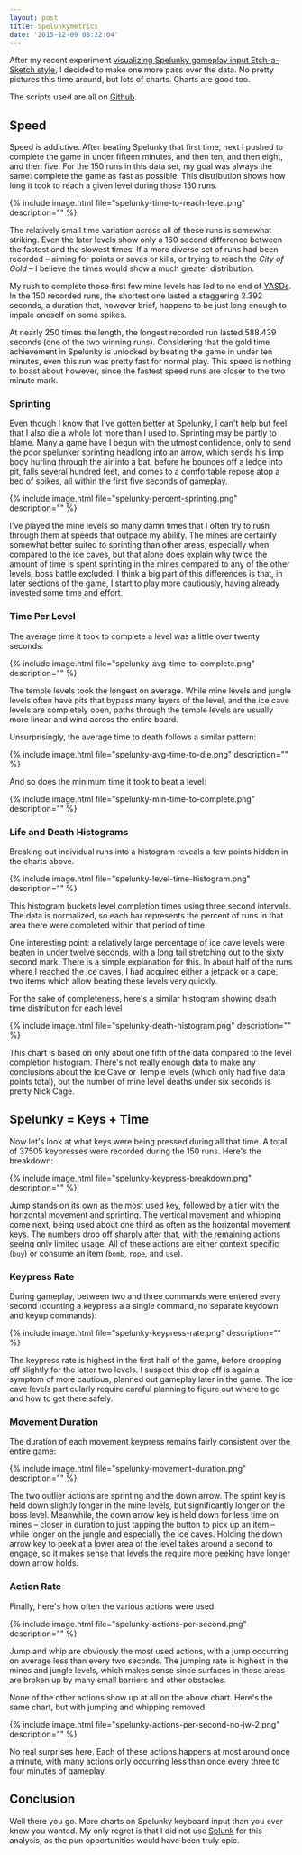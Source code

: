 ```yaml
---
layout: post
title: Spelunkymetrics
date: '2015-12-09 08:22:04'
---
```


After my recent experiment [visualizing Spelunky gameplay input Etch-a-Sketch style][etch], I decided to make one more pass over the data. No pretty pictures this time around, but lots of charts. Charts are good too.

The scripts used are all on [Github][src].

## Speed
Speed is addictive. After beating Spelunky that first time, next I pushed to complete the game in under fifteen minutes, and then ten, and then eight, and then five. For the 150 runs in this data set, my goal was always the same: complete the game as fast as possible. This distribution shows how long it took to reach a given level during those 150 runs.

{% include image.html file="spelunky-time-to-reach-level.png" description="" %}

The relatively small time variation across all of these runs is somewhat striking. Even the later levels show only a 160 second difference between the fastest and the slowest times. If a more diverse set of runs had been recorded – aiming for points or saves or kills, or trying to reach the *City of Gold* – I believe the times would show a much greater distribution.

My rush to complete those first few mine levels has led to no end of [YASDs](http://spelunky.wikia.com/wiki/YASD). In the 150 recorded runs, the shortest one lasted a staggering 2.392 seconds, a duration that, however brief, happens to be just long enough to impale oneself on some spikes. 

At nearly 250 times the length, the longest recorded run lasted 588.439 seconds (one of the two winning runs). Considering that the gold time achievement in Spelunky is unlocked by beating the game in under ten minutes, even this run was pretty fast for normal play. This speed is nothing to boast about however, since the fastest speed runs are closer to the two minute mark. 

### Sprinting
Even though I know that I've gotten better at Spelunky, I can't help but feel that I also die a whole lot more than I used to. Sprinting may be partly to blame. Many a game have I begun with the utmost confidence, only to send the poor spelunker sprinting headlong into an arrow, which sends his limp body hurling through the air into a bat, before he bounces off a ledge into pit, falls several hundred feet, and comes to a comfortable repose atop a bed of spikes, all within the first five seconds of gameplay. 

{% include image.html file="spelunky-percent-sprinting.png" description="" %}

I've played the mine levels so many damn times that I often try to rush through them at speeds that outpace my ability. The mines are certainly somewhat better suited to sprinting than other areas, especially when compared to the ice caves, but that alone does explain why twice the amount of time is spent sprinting in the mines compared to any of the other levels, boss battle excluded. I think a big part of this differences is that, in later sections of the game, I start to play more cautiously, having already invested some time and effort. 

### Time Per Level
The average time it took to complete a level was a little over twenty seconds:

{% include image.html file="spelunky-avg-time-to-complete.png" description="" %}

The temple levels took the longest on average. While mine levels and jungle levels often have pits that bypass many layers of the level, and the ice cave levels are completely open, paths through the temple levels are usually more linear and wind across the entire board.

Unsurprisingly, the average time to death follows a similar pattern:

{% include image.html file="spelunky-avg-time-to-die.png" description="" %}

And so does the minimum time it took to beat a level:

{% include image.html file="spelunky-min-time-to-complete.png" description="" %}

### Life and Death Histograms
Breaking out individual runs into a histogram reveals a few points hidden in the charts above.

{% include image.html file="spelunky-level-time-histogram.png" description="" %}

This histogram buckets level completion times using three second intervals. The data is normalized, so each bar represents the percent of runs in that area there were completed within that period of time.

One interesting point: a relatively large percentage of ice cave levels were beaten in under twelve seconds, with a long tail stretching out to the sixty second mark. There is a simple explanation for this. In about half of the runs where I reached the ice caves, I had acquired either a jetpack or a cape, two items which allow beating these levels very quickly.

For the sake of completeness, here's a similar histogram showing death time distribution for each level

{% include image.html file="spelunky-death-histogram.png" description="" %}

This chart is based on only about one fifth of the data compared to the level completion histogram. There's not really enough data to make any conclusions about the Ice Cave or Temple levels (which only had five data points total), but the number of mine level deaths under six seconds is pretty Nick Cage. 


## Spelunky = Keys + Time
Now let's look at what keys were being pressed during all that time. A total of 37505 keypresses were recorded during the 150 runs. Here's the breakdown:

{% include image.html file="spelunky-keypress-breakdown.png" description="" %}

Jump stands on its own as the most used key, followed by a tier with the horizontal movement and sprinting. The vertical movement and whipping come next, being used about one third as often as the horizontal movement keys. The numbers drop off sharply after that, with the remaining actions seeing only limited usage. All of these actions are either context specific (`buy`) or consume an item (`bomb`, `rope`, and `use`).

### Keypress Rate
During gameplay, between two and three commands were entered every second (counting a keypress a a single command, no separate keydown and keyup commands):

{% include image.html file="spelunky-keypress-rate.png" description="" %}

The keypress rate is highest in the first half of the game, before dropping off slightly for the latter two levels. I suspect this drop off is again a symptom of more cautious, planned out gameplay later in the game. The ice cave levels particularly require careful planning to figure out where to go and how to get there safely. 

### Movement Duration
The duration of each movement keypress remains fairly consistent over the entire game:

{% include image.html file="spelunky-movement-duration.png" description="" %}

The two outlier actions are sprinting and the down arrow. The sprint key is held down slightly longer in the mine levels, but significantly longer on the boss level. Meanwhile, the down arrow key is held down for less time on mines – closer in duration to just tapping the button to pick up an item – while longer on the jungle and especially the ice caves. Holding the down arrow key to peek at a lower area of the level takes around a second to engage, so it makes sense that levels the require more peeking have longer down arrow holds.

### Action Rate
Finally, here's how often the various actions were used.

{% include image.html file="spelunky-actions-per-second.png" description="" %}

Jump and whip are obviously the most used actions, with a jump occurring on average less than every two seconds. The jumping rate is highest in the mines and jungle levels, which makes sense since surfaces in these areas are broken up by many small barriers and other obstacles. 

None of the other actions show up at all on the above chart. Here's the same chart, but with jumping and whipping removed.

{% include image.html file="spelunky-actions-per-second-no-jw-2.png" description="" %}

No real surprises here. Each of these actions happens at most around once a minute, with many actions only occurring less than once every three to four minutes of gameplay.


## Conclusion
Well there you go. More charts on Spelunky keyboard input than you ever knew you wanted. My only regret is that I did not use [Splunk](http://www.splunk.com) for this analysis, as the pun opportunities would have been truly epic.


[etch]: http://blog.mattbierner.com/sketchy-keylogger/

[spelunky]: http://www.spelunkyworld.com
[src]: https://github.com/mattbierner/sketchy-keylogger
